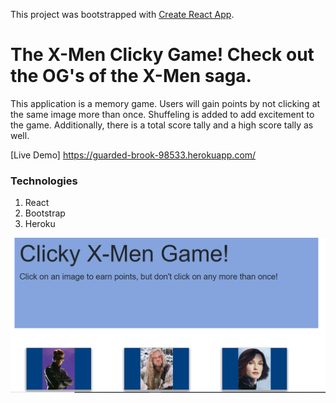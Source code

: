 This project was bootstrapped with [Create React App](https://github.com/facebook/create-react-app).

# The X-Men Clicky Game! Check out the OG's of the X-Men saga.

This application is a memory game. Users will gain points by not clicking at the same image more than once. Shuffeling is added to add excitement to the game. Additionally, there is a total score tally and a high score tally as well.

[Live Demo] https://guarded-brook-98533.herokuapp.com/


### Technologies


1. React
2. Bootstrap
3. Heroku

![alt text](/image.png)



